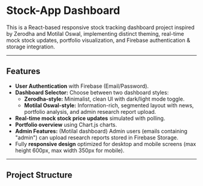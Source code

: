 # Stock-App Dashboard

This is a React-based responsive stock tracking dashboard project inspired by Zerodha and Motilal Oswal, implementing distinct theming, real-time mock stock updates, portfolio visualization, and Firebase authentication & storage integration.

---

## Features

- **User Authentication** with Firebase (Email/Password).
- **Dashboard Selector:** Choose between two dashboard styles:
  - **Zerodha-style:** Minimalist, clean UI with dark/light mode toggle.
  - **Motilal Oswal-style:** Information-rich, segmented layout with news, portfolio analysis, and admin research report upload.
- **Real-time mock stock price updates** simulated with polling.
- **Portfolio overview** using Chart.js charts.
- **Admin Features:** (Motilal dashboard) Admin users (emails containing "admin") can upload research reports stored in Firebase Storage.
- Fully **responsive design** optimized for desktop and mobile screens (max height 600px, max width 350px for mobile).

---

## Project Structure
